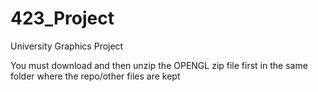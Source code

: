 # 423_Project
University Graphics Project

You must download and then unzip the OPENGL zip file first in the same folder where the repo/other files are kept
